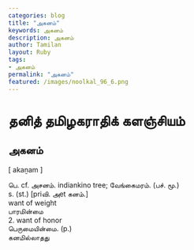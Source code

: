 ```yaml
---  
categories: blog  
title: "அகனம்"
keywords: அகனம்  
description: அகனம்
author: Tamilan  
layout: Ruby  
tags:     
- அகனம்
permalink: "அகனம்"  
featured: /images/noolkal_96_6.png  
--- 
```

# தனித் தமிழகராதிக் களஞ்சியம்
## அகனம்

[ akaṉam ]  
  
பெ. cf. அசனம். indiankino tree; வேங்கைமரம். (பச். மூ.)  
s. (st.) [priவி. அet கனம்.]  
want of weight  
பாரமின்மை  
2. want of honor  
பெருமையின்மை. (p.)  
கனமில்லாதது